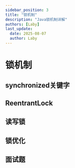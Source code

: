 ```yaml
---
sidebar_position: 3
title: "锁机制"
description: "Java锁机制详解"
authors: [Laby]
last_update:
  date: 2025-08-07
  author: Laby
---
```


# 锁机制

## synchronized关键字

## ReentrantLock

## 读写锁

## 锁优化

## 面试题
